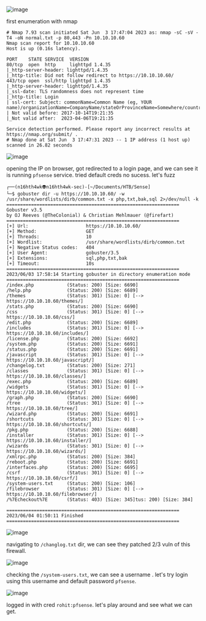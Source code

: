 ![image](https://github.com/n16hth4wk07/n16hth4wk07.github.io/assets/87468669/c02d04a0-b461-42af-b136-4104a84343ac)

first enumeration with nmap 

```
# Nmap 7.93 scan initiated Sat Jun  3 17:47:04 2023 as: nmap -sC -sV -T4 -oN normal.txt -p 80,443 -Pn 10.10.10.60
Nmap scan report for 10.10.10.60
Host is up (0.16s latency).

PORT    STATE SERVICE  VERSION
80/tcp  open  http     lighttpd 1.4.35
|_http-server-header: lighttpd/1.4.35
|_http-title: Did not follow redirect to https://10.10.10.60/
443/tcp open  ssl/http lighttpd 1.4.35
|_http-server-header: lighttpd/1.4.35
|_ssl-date: TLS randomness does not represent time
|_http-title: Login
| ssl-cert: Subject: commonName=Common Name (eg, YOUR name)/organizationName=CompanyName/stateOrProvinceName=Somewhere/countryName=US
| Not valid before: 2017-10-14T19:21:35
|_Not valid after:  2023-04-06T19:21:35

Service detection performed. Please report any incorrect results at https://nmap.org/submit/ .
# Nmap done at Sat Jun  3 17:47:31 2023 -- 1 IP address (1 host up) scanned in 26.82 seconds
```

![image](https://github.com/n16hth4wk07/n16hth4wk07.github.io/assets/87468669/2b538c44-d72a-4aa1-8b85-cda1239a0c20)

opening the IP on browser, got redirected to a login page, and we can see it is running `pfsense` service. tried default creds no sucess. let's fuzz

```
┌──(n16hth4wk👽n16hth4wk-sec)-[~/Documents/HTB/Sense]
└─$ gobuster dir -u https://10.10.10.60/ -w /usr/share/wordlists/dirb/common.txt -x php,txt,bak,sql 2>/dev/null -k 
===============================================================                
Gobuster v3.5                                                                      
by OJ Reeves (@TheColonial) & Christian Mehlmauer (@firefart)                   
===============================================================
[+] Url:                     https://10.10.10.60/
[+] Method:                  GET                                                   
[+] Threads:                 10
[+] Wordlist:                /usr/share/wordlists/dirb/common.txt
[+] Negative Status codes:   404
[+] User Agent:              gobuster/3.5                      
[+] Extensions:              sql,php,txt,bak
[+] Timeout:                 10s                                                   
===============================================================
2023/06/03 17:58:14 Starting gobuster in directory enumeration mode                
===============================================================
/index.php            (Status: 200) [Size: 6690]
/help.php             (Status: 200) [Size: 6689]
/themes               (Status: 301) [Size: 0] [--> https://10.10.10.60/themes/]
/stats.php            (Status: 200) [Size: 6690]
/css                  (Status: 301) [Size: 0] [--> https://10.10.10.60/css/]
/edit.php             (Status: 200) [Size: 6689]
/includes             (Status: 301) [Size: 0] [--> https://10.10.10.60/includes/]
/license.php          (Status: 200) [Size: 6692]
/system.php           (Status: 200) [Size: 6691]
/status.php           (Status: 200) [Size: 6691]
/javascript           (Status: 301) [Size: 0] [--> https://10.10.10.60/javascript/]
/changelog.txt        (Status: 200) [Size: 271]
/classes              (Status: 301) [Size: 0] [--> https://10.10.10.60/classes/]
/exec.php             (Status: 200) [Size: 6689]
/widgets              (Status: 301) [Size: 0] [--> https://10.10.10.60/widgets/]
/graph.php            (Status: 200) [Size: 6690]
/tree                 (Status: 301) [Size: 0] [--> https://10.10.10.60/tree/]
/wizard.php           (Status: 200) [Size: 6691]
/shortcuts            (Status: 301) [Size: 0] [--> https://10.10.10.60/shortcuts/]
/pkg.php              (Status: 200) [Size: 6688]
/installer            (Status: 301) [Size: 0] [--> https://10.10.10.60/installer/]
/wizards              (Status: 301) [Size: 0] [--> https://10.10.10.60/wizards/]
/xmlrpc.php           (Status: 200) [Size: 384]
/reboot.php           (Status: 200) [Size: 6691]
/interfaces.php       (Status: 200) [Size: 6695]
/csrf                 (Status: 301) [Size: 0] [--> https://10.10.10.60/csrf/]
/system-users.txt     (Status: 200) [Size: 106]
/filebrowser          (Status: 301) [Size: 0] [--> https://10.10.10.60/filebrowser/]
/%7Echeckout%7E       (Status: 403) [Size: 345]tus: 200) [Size: 384]  

===============================================================
2023/06/04 01:50:11 Finished
===============================================================
```

![image](https://github.com/n16hth4wk07/n16hth4wk07.github.io/assets/87468669/e16158c9-bd0e-46bd-ba18-ac7d779ed76f)

navigating to `/changlog.txt` dir, we can see they patched 2/3 vuln of this firewall.

![image](https://github.com/n16hth4wk07/n16hth4wk07.github.io/assets/87468669/8773335c-d279-4973-b2c7-71572aa79509)

checking the `/system-users.txt`, we can see a username . let's try login using this username and default password `pfsense`.

![image](https://github.com/n16hth4wk07/n16hth4wk07.github.io/assets/87468669/30109f59-d55e-4b12-b341-7b72b6e8a9af)

logged in with cred `rohit:pfsense`. let's play around and see what we can get.








